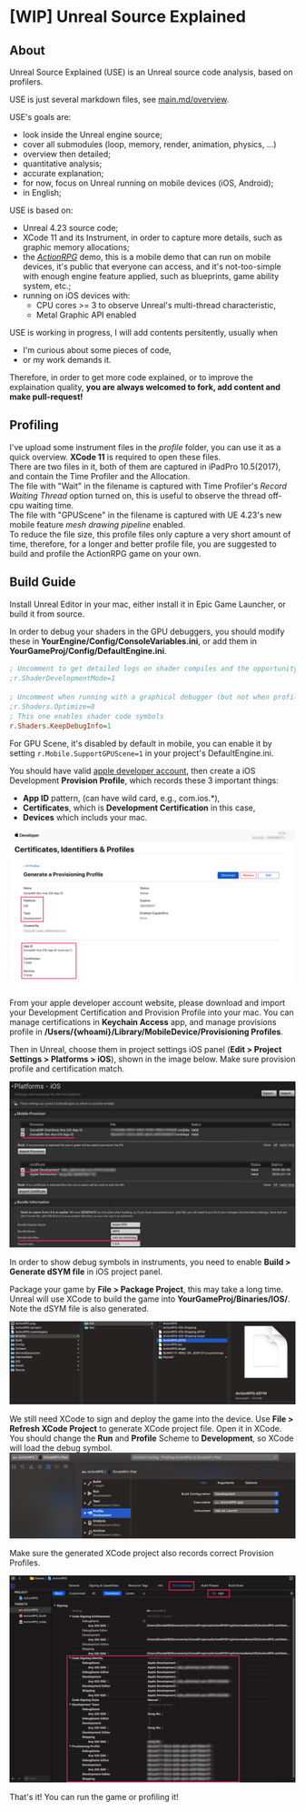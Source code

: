 # [WIP] Unreal Source Explained

## About

Unreal Source Explained (USE) is an Unreal source code analysis, based on profilers.

USE is just several markdown files, see [main.md/overview](main/main.md).

USE's goals are:
- look inside the Unreal engine source;
- cover all submodules (loop, memory, render, animation, physics, ...)
- overview then detailed;
- quantitative analysis;
- accurate explanation;
- for now, focus on Unreal running on mobile devices (iOS, Android);
- in English;

USE is based on:
- Unreal 4.23 source code;
- XCode 11 and its Instrument, in order to capture more details, such as graphic memory allocations;
- the [*ActionRPG*](https://www.unrealengine.com/marketplace/en-US/slug/action-rpg) demo, this is a mobile demo that can run on mobile devices, it's public that everyone can access, and it's not-too-simple with enough engine feature applied, such as blueprints, game ability system, etc.;
- running on iOS devices with:
    - CPU cores >= 3 to observe Unreal's multi-thread characteristic,
    - Metal Graphic API enabled

USE is working in progress, I will add contents persitently, usually when 
- I'm curious about some pieces of code,
- or my work demands it.

Therefore, in order to get more code explained, or to improve the explaination quality, **you are always welcomed to fork, add content and make pull-request!**

## Profiling

I've upload some instrument files in the *profile* folder, you can use it as a quick overview. **XCode 11** is required to open these files.   
There are two files in it, both of them are captured in iPadPro 10.5(2017), and contain the Time Profiler and the Allocation.   
The file with "Wait" in the filename is captured with Time Profiler's *Record Waiting Thread* option turned on, this is useful to observe the thread off-cpu waiting time.  
The file with "GPUScene" in the filename is captured with UE 4.23's new mobile feature *mesh drawing pipeline* enabled.    
To reduce the file size, this profile files only capture a very short amount of time, therefore, for a longer and better profile file, you are suggested to build and profile the ActionRPG game on your own.


## Build Guide

Install Unreal Editor in your mac, either install it in Epic Game Launcher, or build it from source.


In order to debug your shaders in the GPU debuggers, you should modify these in **YourEngine/Config/ConsoleVariables.ini**, or add them in **YourGameProj/Config/DefaultEngine.ini**.


```ini
; Uncomment to get detailed logs on shader compiles and the opportunity to retry on errors
;r.ShaderDevelopmentMode=1

; Uncomment when running with a graphical debugger (but not when profiling)
;r.Shaders.Optimize=0
; This one enables shader code symbols
r.Shaders.KeepDebugInfo=1
```


For GPU Scene, it's disabled by default in mobile, you can enable it by setting `r.Mobile.SupportGPUScene=1` in your project's DefaultEngine.ini.

You should have valid [apple developer account](https://developer.apple.com), then create a iOS Development **Provision Profile**, which records these 3 important things: 

- **App ID** pattern, (can have wild card, e.g., com.ios.*), 
- **Certificates**, which is **Development Certification** in this case,
- **Devices** which includs your mac.

![](assets/apple_id.png)

From your apple developer account website, please download and import your Development Certification and Provision Profile into your mac. You can manage certifications in **Keychain Access** app, and manage provisions profile in **/Users/{whoami}/Library/MobileDevice/Provisioning Profiles**.

Then in Unreal, choose them in project settings iOS panel (**Edit > Project Settings > Platforms > iOS**), shown in the image below. Make sure provision profile and certification match.

![](assets/provision_profile.png)


In order to show debug symbols in instruments, you need to enable **Build > Generate dSYM file** in iOS project panel.


Package your game by **File > Package Project**, this may take a long time. Unreal will use XCode to build the game into **YourGameProj/Binaries/IOS/**. Note the dSYM file is also generated.

![](assets/actionrpg_dsym.png)

We still need XCode to sign and deploy the game into the device. Use **File > Refresh XCode Project** to generate XCode project file. Open it in XCode. You should change the **Run** and **Profile** Scheme to **Development**, so XCode will load the debug symbol.
![](assets/xcode_scheme.png)



Make sure the generated XCode project also records correct Provision Profiles.

![](assets/xcode_settings.png)


That's it! You can run the game or profiling it!
